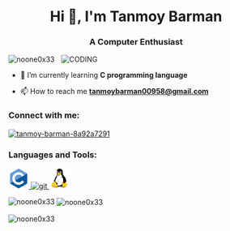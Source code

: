 <h1 align="center">Hi 👋, I'm Tanmoy Barman</h1>
<h3 align="center">A Computer Enthusiast</h3>
<img align="right" alt="CODING" width="400" src="https://raw.githubusercontent.com/TheDudeThatCode/TheDudeThatCode/master/Assets/Developer.gif">

<p align="left"> <img src="https://komarev.com/ghpvc/?username=noone0x33&label=Profile%20views&color=0e75b6&style=flat" alt="noone0x33" /> </p>

- 🌱 I’m currently learning **C programming language**

- 📫 How to reach me **tanmoybarman00958@gmail.com**

<h3 align="left">Connect with me:</h3>
<p align="left">
<a href="https://linkedin.com/in/tanmoy-barman-8a92a7291" target="blank"><img align="center" src="https://raw.githubusercontent.com/rahuldkjain/github-profile-readme-generator/master/src/images/icons/Social/linked-in-alt.svg" alt="tanmoy-barman-8a92a7291" height="30" width="40" /></a>
</p>

<h3 align="left">Languages and Tools:</h3>
<p align="left"> <a href="https://www.cprogramming.com/" target="_blank" rel="noreferrer"> <img src="https://raw.githubusercontent.com/devicons/devicon/master/icons/c/c-original.svg" alt="c" width="40" height="40"/> </a> <a href="https://git-scm.com/" target="_blank" rel="noreferrer"> <img src="https://www.vectorlogo.zone/logos/git-scm/git-scm-icon.svg" alt="git" width="40" height="40"/> </a> <a href="https://www.linux.org/" target="_blank" rel="noreferrer"> <img src="https://raw.githubusercontent.com/devicons/devicon/master/icons/linux/linux-original.svg" alt="linux" width="40" height="40"/> </a> </p>

<p><img align="left" src="https://github-readme-stats.vercel.app/api/top-langs?username=noone0x33&show_icons=true&locale=en&layout=compact" alt="noone0x33" /></p>

<p>&nbsp;<img align="center" src="https://github-readme-stats.vercel.app/api?username=noone0x33&show_icons=true&locale=en" alt="noone0x33" /></p>

<p><img align="center" src="https://github-readme-streak-stats.herokuapp.com/?user=noone0x33&" alt="noone0x33" /></p>
